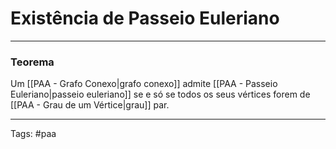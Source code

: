 
# Existência de Passeio Euleriano

---

### Teorema

Um [[PAA - Grafo Conexo|grafo conexo]] admite [[PAA - Passeio Euleriano|passeio euleriano]] se e só se todos os seus vértices forem de [[PAA - Grau de um Vértice|grau]] par.

---

Tags: #paa

